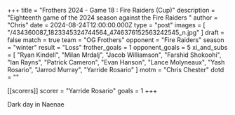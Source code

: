 +++
title = "Frothers 2024 - Game 18 : Fire Raiders (Cup)"
description = "Eighteenth game of the 2024 season against the Fire Raiders "
author = "Chris"
date = 2024-08-24T12:00:00.000Z
type = "post"
images = [ "/434360087_1823345324744564_4746376152563242545_n.jpg" ]
draft = false
match = true
team = "OG Frothers"
opponent = "Fire Raiders"
season = "winter"
result = "Loss"
frother_goals = 1
opponent_goals = 5
xi_and_subs = [
  "Ryan Kindell",
  "Milan Mrdalj",
  "Jacob Williamson",
  "Farshid Shokoohi",
  "Ian Rayns",
  "Patrick Cameron",
  "Evan Hanson",
  "Lance Molyneaux",
  "Yash Rosario",
  "Jarrod Murray",
  "Yarride Rosario"
]
motm = "Chris Chester"
dotd = ""

[[scorers]]
scorer = "Yarride Rosario"
goals = 1
+++

Dark day in Naenae
